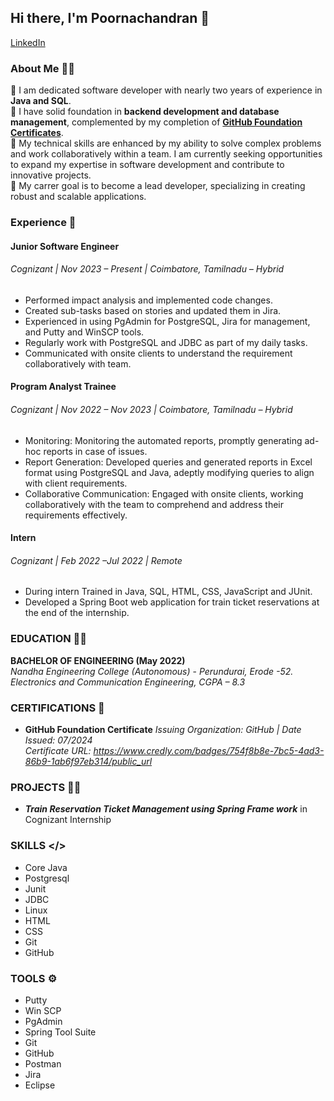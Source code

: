 ## Hi there, I'm Poornachandran 👋  
 <a href="https://www.linkedin.com/in/thechandru-subramaniya">LinkedIn</a>

 ### About Me 🧑‍💼
 🍃 I am dedicated software developer with nearly two years of experience in **Java and SQL**.<br> 🍃 I have solid foundation in **backend development and database management**, complemented by my completion of <a href="https://www.credly.com/badges/754f8b8e-7bc5-4ad3-86b9-1ab6f97eb314/public_url_">**GitHub Foundation Certificates**</a>.  <br> 🍃 My technical skills are enhanced by my ability to solve complex problems and work  collaboratively within a team. I am currently seeking opportunities to expand my expertise in software development and contribute to innovative projects. <br> 🍃 My carrer goal is to become a lead  developer, specializing in creating robust and scalable applications.

### Experience 💼

#### Junior Software Engineer 
###### _Cognizant | Nov 2023 – Present | Coimbatore, Tamilnadu – Hybrid_
- Performed impact analysis and implemented code changes.
- Created sub-tasks based on stories and updated them in Jira.
- Experienced in using PgAdmin for PostgreSQL, Jira for management, and Putty and WinSCP
tools.
- Regularly work with PostgreSQL and JDBC as part of my daily tasks.
- Communicated with onsite clients to understand the requirement collaboratively with
team.
#### Program Analyst Trainee 
 ###### _Cognizant | Nov 2022 – Nov 2023 | Coimbatore, Tamilnadu – Hybrid_
- Monitoring: Monitoring the automated reports, promptly generating ad-hoc reports in
case of issues.
- Report Generation: Developed queries and generated reports in Excel format using
PostgreSQL and Java, adeptly modifying queries to align with client requirements.
- Collaborative Communication: Engaged with onsite clients, working collaboratively with
the team to comprehend and address their requirements effectively.
#### Intern 
###### _Cognizant | Feb 2022 –Jul 2022 | Remote_
- During intern Trained in Java, SQL, HTML, CSS, JavaScript and JUnit.
- Developed a Spring Boot web application for train ticket reservations at the end of the
internship.

### EDUCATION 🧑‍🎓
**BACHELOR OF ENGINEERING (May 2022)** <br>
*Nandha Engineering College (Autonomous)*   -      _Perundurai, Erode -52._ <br>
*Electronics and Communication Engineering, CGPA – 8.3* <br>



### CERTIFICATIONS 📜
- **GitHub Foundation Certificate**
 _Issuing Organization: GitHub | Date Issued: 07/2024 <br> Certificate URL: https://www.credly.com/badges/754f8b8e-7bc5-4ad3-86b9-1ab6f97eb314/public_url_

### PROJECTS 👨‍💻
- **_Train Reservation Ticket Management using Spring Frame work_** in Cognizant Internship

### SKILLS </>
- Core Java
- Postgresql
- Junit
- JDBC
- Linux
- HTML
- CSS
- Git
- GitHub

### TOOLS ⚙️
- Putty
- Win SCP
- PgAdmin
- Spring Tool Suite
- Git
- GitHub
- Postman
- Jira
- Eclipse



